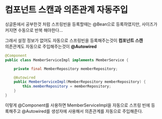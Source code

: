 # 컴포넌트 스캔과 의존관계 자동주입
싱글톤에서 공부한것 처럼 스프링빈을 등록할때는 @Bean으로 등록하였지만, 사이즈가 커지면 수동으로 반복 해야한다...

그래서 설정 정보가 없어도 자동으로 스프링빈을 등록해주는것이 **컴포넌트 스캔**  
의존관계도 자동으로 주입해주는것이 **@Autowired**  

```Java
@Component 
public class MemberServiceImpl implements MemberService {

    private final MemberRepository memberRepository;

    @Autowired 
    public MemberServiceImpl(MemberRepository memberRepository) { 
        this.memberRepository = memberRepository; 
    }
}
```

이렇게 @Component를 사용하면 MemberServiceImpl을 자동으로 스프링 빈에 등록해주고 @Autowired를 생성자에 사용해서 의존관계를 자동으로 주입해준다.  



